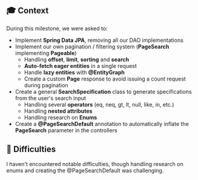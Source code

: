 
## 🎓 Context
During this milestone, we were asked to:

- Implement **Spring Data JPA**, removing all our DAO implementations
- Implement our own pagination / filtering system (**PageSearch** implementing **Pageable**)
	- Handling **offset**, **limit**, **sorting** and **search**
	- **Auto-fetch eager entities** in a single request
	- Handle **lazy entities** with **@EntityGraph**
	- Create a custom **Page** response to avoid issuing a count request during pagination
- Create a general **SearchSpecification** class to generate specifications from the user's search input
	- Handling several **operators** (eq, neq, gt, lt, null, like, in, etc.)
	- Handling **nested attributes**
	- Handling research on **Enums**
- Create a **@PageSearchDefault** annotation to automatically inflate the **PageSearch** parameter in the controllers

## 🤔 Difficulties
I haven't encountered notable difficulties, though handling research on enums and creating the @PageSearchDefault was challenging.
